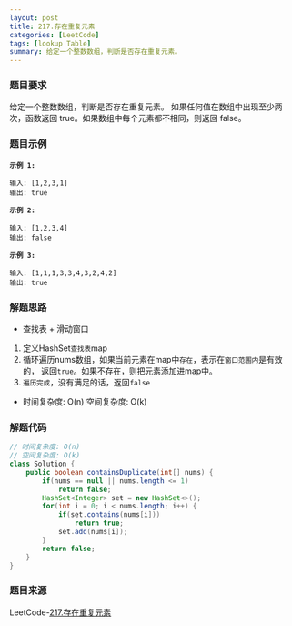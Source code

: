 ```yaml
---
layout: post
title: 217.存在重复元素
categories: [LeetCode]
tags: [lookup Table]
summary: 给定一个整数数组，判断是否存在重复元素。
---
```


### 题目要求
给定一个整数数组，判断是否存在重复元素。
如果任何值在数组中出现至少两次，函数返回 true。如果数组中每个元素都不相同，则返回 false。

### 题目示例
**`示例 1:`**
```
输入: [1,2,3,1]
输出: true
```

**`示例 2:`**
```
输入: [1,2,3,4]
输出: false
```

**`示例 3:`**
```
输入: [1,1,1,3,3,4,3,2,4,2]
输出: true
```

### 解题思路
- 查找表 + 滑动窗口
1. 定义HashSet`查找表`map
1. 循环遍历nums数组，如果当前元素在map中`存在`，表示在`窗口范围内`是有效的， 返回`true`。如果不存在，则把元素添加进map中。
1. `遍历完成`，没有满足的话，返回`false`

- 时间复杂度: O(n)  空间复杂度: O(k)

### 解题代码
```java
// 时间复杂度: O(n)
// 空间复杂度: O(k)
class Solution {
    public boolean containsDuplicate(int[] nums) {
        if(nums == null || nums.length <= 1)
            return false;
        HashSet<Integer> set = new HashSet<>();
        for(int i = 0; i < nums.length; i++) {
            if(set.contains(nums[i]))
                return true;
            set.add(nums[i]);
        }
        return false;
    }
}
```

### 题目来源
LeetCode-[217.存在重复元素](https://leetcode-cn.com/problems/contains-duplicate/)
